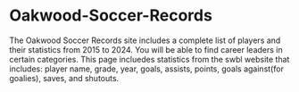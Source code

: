 # Oakwood-Soccer-Records
The Oakwood Soccer Records site includes a complete list of players and their statistics from 2015 to 2024. You will be able to find career leaders in certain categories. This page incluedes statistics from the swbl website that includes: player name, grade, year, goals, assists, points, goals against(for goalies), saves, and shutouts.

